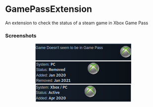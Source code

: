 # GamePassExtension
An extension to check the status of a steam game in Xbox Game Pass


### Screenshots

<div align=center>

![Screenshot | scraped information no man's sky](screenshots/gamePassExt1.png)
![Screenshot | scraped information the witcher 3](screenshots/gamePassExt2.png)
![Screenshot | scraped information the witcher 3](screenshots/gamePassExt3.png)

</div>
